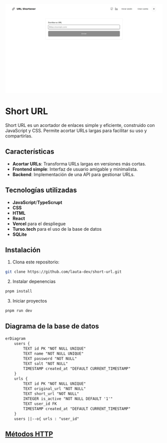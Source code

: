 ![screenshort](https://raw.githubusercontent.com/Lauta-dev/resource/refs/heads/main/short-url.webp)

# Short URL

Short URL es un acortador de enlaces simple y eficiente, construido con JavaScript y CSS. Permite acortar URLs largas para facilitar su uso y compartirlas.

## Características

- **Acortar URLs**: Transforma URLs largas en versiones más cortas.
- **Frontend simple**: Interfaz de usuario amigable y minimalista.
- **Backend**: Implementación de una API para gestionar URLs.

## Tecnologías utilizadas

- **JavaScript**/**TypeScrupt**
- **CSS**
- **HTML**
- **React**
- **Vercel** para el despliegue
- **Turso.tech** para el uso de la base de datos
- **SQLite**

## Instalación

1. Clona este repositorio:
```bash
git clone https://github.com/lauta-dev/short-url.git
```

2. Instalar depenencias
```bash
pnpm install
```

3. Iniciar proyectos
```bash
pnpm run dev
```

## Diagrama de la base de datos

```mermaid
erDiagram
    users {
        TEXT id PK "NOT NULL UNIQUE"
        TEXT name "NOT NULL UNIQUE"
        TEXT password "NOT NULL"
        TEXT salt "NOT NULL"
        TIMESTAMP created_at "DEFAULT CURRENT_TIMESTAMP"
    }
    urls {
        TEXT id PK "NOT NULL UNIQUE"
        TEXT original_url "NOT NULL"
        TEXT short_url "NOT NULL"
        INTEGER is_active "NOT NULL DEFAULT '1'"
        TEXT user_id FK
        TIMESTAMP created_at "DEFAULT CURRENT_TIMESTAMP"
    }
    users ||--o{ urls : "user_id"
```

## [Métodos HTTP](./packages/server/endpoints.http)
